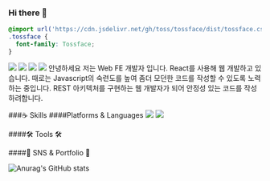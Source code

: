 ### Hi there 👋
<!--
**KIMHUISEUNG/kimhuiseung** is a ✨ _special_ ✨ repository because its `README.md` (this file) appears on your GitHub profile.

Here are some ideas to get you started:

- 🔭 I’m currently working on ...
- 🌱 I’m currently learning ...
- 👯 I’m looking to collaborate on ...
- 🤔 I’m looking for help with ...
- 💬 Ask me about ...
- 📫 How to reach me: ...
- 😄 Pronouns: ...
- ⚡ Fun fact: ...
- shields.io 사용 틀 :<a href="버튼을 눌렀을 때 이동할 링크" target="_blank"><img src="https://img.shields.io/badge/뱃지레이블-배경색?style=뱃지모양&logo=로고&logoColor=로고색상"/></a>
  한글 부분을 바꾸면 됨
-->
<link rel="preconnect" href="https://cdn.jsdelivr.net" />
<link rel="preconnect" href="https://cdn.jsdelivr.net" crossorigin />
<link href="https://cdn.jsdelivr.net/gh/toss/tossface/dist/tossface.css" rel="stylesheet" type="text/css" />

```css
@import url('https://cdn.jsdelivr.net/gh/toss/tossface/dist/tossface.css');
.tossface {
  font-family: Tossface;
}
```


<a href="https://codinghatso.tistory.com/" target="_blank"><img src="https://img.shields.io/badge/Blog-23C346?style=for-the-badge&logo=storyblok&logoColor=FFF"/></a>
<a href="https://www.instagram.com/coding_hatso/" target="_blank"><img src="https://img.shields.io/badge/Instagram-AD23C3?style=for-the-badge&logo=instagram&logoColor=FFF"/></a>
<a href="https://funky-reaper-20b.notion.site/Career-c1841963d6684eb698e621dddcbaf9f4?pvs=4" target="_blank"><img src="https://img.shields.io/badge/Notion-1d1d1d.svg?style=for-the-badge&logo=Notion&logoColor=FFF"/></a>
<a href="mailto:mmorpg3636@naver.com" target="_blank"><img src="https://img.shields.io/badge/mmorpg3636@naver.com-238AC3?style=for-the-badge&logo=gmail&logoColor=FFF"/></a>
안녕하세요 저는 Web FE 개발자 입니다. React를 사용해 웹 개발하고 있습니다.
때로는 Javascript의 숙련도를 높여 좀더 모던한 코드를 작성할 수 있도록 노력하는 중입니다.
REST 아키텍처를 구현하는 웹 개발자가 되어 안정성 있는 코드를 작성하려합니다.

###☕️ Skills
####Platforms & Languages
<a href="https://codinghatso.tistory.com/" target="_blank"><img src="https://img.shields.io/badge/Javascript-d1d1d1?style=for-the-badge&logo=storyblok&logoColor=FFF"/></a>
<a href="https://codinghatso.tistory.com/" target="_blank"><img src="https://img.shields.io/badge/React-d1d1d1?style=for-the-badge&logo=storyblok&logoColor=FFF"/></a>


####🛠 Tools 🛠

####🎨 SNS & Portfolio 🎨


![Anurag's GitHub stats](https://github-readme-stats.vercel.app/api?username=kimhuiseung&show_icons=true&theme=moltack)
